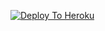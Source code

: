 [![Deploy To Heroku](https://www.herokucdn.com/deploy/button.svg)](https://heroku.com/deploy?template=https://github.com/gurukalesh1/musicmashup)
